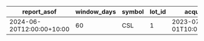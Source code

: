 | report_asof | window_days | symbol | lot_id | acquired_at | threshold_date | days_until | eligible_for_discount | qty_remaining |
| --- | --- | --- | --- | --- | --- | --- | --- | --- |
| 2024-06-20T12:00:00+10:00 | 60 | CSL | 1 | 2023-07-01T10:00:00+10:00 | 2024-06-30T10:00:00+10:00 | 10 | false | 60.0000 |
